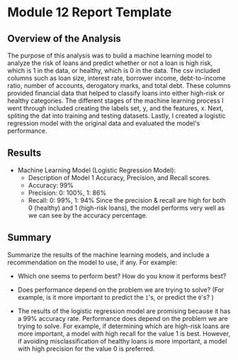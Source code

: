 # Module 12 Report Template

## Overview of the Analysis
The purpose of this analysis was to build a machine learning model to analyze the risk of loans and predict whether or not a loan is high risk, which is 1 in the data, or healthy, which is 0 in the data. The csv included columns such as loan size, interest rate, borrower income, debt-to-income ratio, number of accounts, derogatory marks, and total debt. These columns provided financial data that helped to classify loans into either high-risk or healthy categories. The different stages of the machine learning process I went through included creating the labels set, y, and the features, x. Next, spliting the dat into training and testing datasets. Lastly, I created a logistic regression model with the original data and evaluated the model's performance.
## Results

* Machine Learning Model (Logistic Regression Model):
    * Description of Model 1 Accuracy, Precision, and Recall scores. 
    * Accuracy: 99%
    * Precision: 0: 100%, 1: 86%
    * Recall: 0: 99%, 1: 94%
    Since the precision & recall are high for both 0 (healthy) and 1 (high-risk loans), the model performs very well as we can see by the accuracy percentage.




## Summary

Summarize the results of the machine learning models, and include a recommendation on the model to use, if any. For example:

* Which one seems to perform best? How do you know it performs best?
* Does performance depend on the problem we are trying to solve? (For example, is it more important to predict the `1`'s, or predict the `0`'s? )

* The results of the logistic regression model are promising because it has a 99% accuracy rate. Performance does depend on the problem we are trying to solve. For example, if determining which are high-risk loans are more important, a model with high recall for the value 1 is best.
However, if avoiding misclassification of healthy loans is more important, a model with high precision for the value 0 is preferred.


